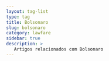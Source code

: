 ```yaml
---
layout: tag-list
type: tag
title: Bolsonaro
slug: bolsonaro
category: lawfare
sidebar: true
description: >
   Artigos relacionados com Bolsonaro
---
```

